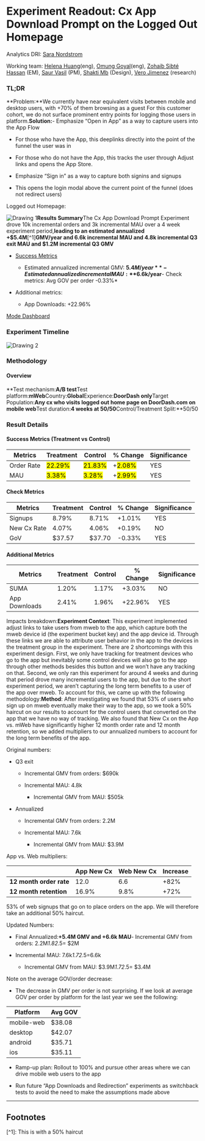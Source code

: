 # Experiment Readout: Cx App Download Prompt on the Logged Out Homepage

Analytics DRI: [Sara Nordstrom](mailto:sara.nordstrom@doordash.com)

Working team: [Helena Huang](mailto:helena.huang@doordash.com)(eng), [Omung Goyal](mailto:omung.goyal@doordash.com)(eng), [Zohaib Sibté Hassan](mailto:zohaib.hassan@doordash.com) (EM), [Saur Vasil](mailto:saur.vasil@doordash.com) (PM), [Shakti Mb](mailto:shakti.m@doordash.com) (Design), [Vero Jimenez](mailto:veronica.jimenez@doordash.com) (research)

### TL;DR

**Problem:**We currently have near equivalent visits between mobile and desktop users, with +70% of them browsing as a guest For this customer cohort, we do not surface prominent entry points for logging those users in platform.**Solution:**- Emphasize “Open in App” as a way to capture users into the App Flow

- For those who have the App, this deeplinks directly into the point of the funnel the user was in

- For those who do not have the App, this tracks the user through Adjust links and opens the App Store.

- Emphasize “Sign in” as a way to capture both signins and signups

- This opens the login modal above the current point of the funnel (does not redirect users)

Logged out Homepage:

![Drawing 1](images/image_1.png)**Results Summary**The Cx App Download Prompt Experiment drove 10k incremental orders and 3k incremental MAU over a 4 week experiment period,**leading to an estimated annualized +$5.4M**[^1]**GMV/year and 6.6k incremental MAU and 4.8k incremental Q3 exit MAU and $1.2M incremental Q3 GMV**

- <u>Success Metrics
  </u>

  - Estimated annualized incremental GMV: **$5.4M/year**- Estimated annualized incremental MAU:**$6.6k/year**- Check metrics: Avg GOV per order -0.33%*

- Additional metrics:

  - App Downloads: +22.96%

[Mode Dashboard](https://app.mode.com/doordash/reports/8944ec2bf63a)

### Experiment Timeline

![Drawing 2](images/drawing_2_thumbnail.png)

### Methodology

#### Overview

**Test mechanism:**A/B test**Test platform:**mWeb**Country:**Global**Experience:**DoorDash only**Target Population:**Any cx who visits logged out home page on DoorDash.com on mobile web**Test duration:**4 weeks at 50/50**Control/Treatment Split:**50/50

### Result Details

#### Success Metrics (Treatment vs Control)

|**Metrics**|**Treatment**|**Control**|**% Change**|**Significance**|
| --- | --- | --- | --- | --- |
| Order Rate | <mark>22.29%</mark> | <mark>21.83%</mark> | +<mark>2.08%</mark> | YES |
| MAU | <mark>3.38%</mark> | <mark>3.28%</mark> | +<mark>2.99%</mark> | YES |

#### Check Metrics

|**Metrics**|**Treatment**|**Control**|**% Change**|**Significance**|
| --- | --- | --- | --- | --- |
| Signups | 8.79% | 8.71% | +1.01% | YES |
| New Cx Rate | 4.07% | 4.06% | +0.19% | NO |
| GoV | $37.57 | $37.70 | -0.33% | YES |

#### Additional Metrics

|**Metrics**|**Treatment**|**Control**|**% Change**|**Significance**|
| --- | --- | --- | --- | --- |
| SUMA | 1.20% | 1.17% | +3.03% | NO |
| App Downloads | 2.41% | 1.96% | +22.96% | YES |

Impacts breakdown:**Experiment Context**: This experiment implemented adjust links to take users from mweb to the app, which capture both the mweb device id (the experiment bucket key) and the app device id. Through these links we are able to attribute user behavior in the app to the devices in the treatment group in the experiment. There are 2 shortcomings with this experiment design. First, we only have tracking for treatment devices who go to the app but inevitably some control devices will also go to the app through other methods besides this button and we won’t have any tracking on that. Second, we only ran this experiment for around 4 weeks and during that period drove many incremental users to the app, but due to the short experiment period, we aren’t capturing the long term benefits to a user of the app over mweb. To account for this, we came up with the following methodology:**Method**: After investigating we found that 53% of users who sign up on mweb eventually make their way to the app, so we took a 50% haircut on our results to account for the control users that converted on the app that we have no way of tracking. We also found that New Cx on the App vs. mWeb have significantly higher 12 month order rate and 12 month retention, so we added multipliers to our annualized numbers to account for the long term benefits of the app.

Original numbers:

- Q3 exit

  - Incremental GMV from orders: $690k

  - Incremental MAU: 4.8k

    - Incremental GMV from MAU: $505k

- Annualized

  - Incremental GMV from orders: 2.2M

  - Incremental MAU: 7.6k

    - Incremental GMV from MAU: $3.9M

App vs. Web multipliers:

| | **App New Cx**|**Web New Cx**|**Increase**|
| --- | --- | --- | --- |
|**12 month order rate**| 12.0 | 6.6 | +82% |
|**12 month retention**| 16.9% | 9.8% | +72% |

53% of web signups that go on to place orders on the app. We will therefore take an additional 50% haircut.

Updated Numbers:

- Final Annualized:**+5.4M GMV and +6.6k MAU**- Incremental GMV from orders: 2.2M*1.82*.5= $2M

- Incremental MAU: 7.6k*1.72*.5=6.6k

  - Incremental GMV from MAU: $3.9M*1.72*.5= $3.4M

Note on the average GOV/order decrease:

- The decrease in GMV per order is not surprising. If we look at average GOV per order by platform for the last year we see the following:

| **Platform**|**Avg GOV**|
| --- | --- |
| mobile-web | $38.08 |
| desktop | $42.07 |
| android | $35.71 |
| ios | $35.11 |**Next steps:**

- Ramp-up plan: Rollout to 100% and pursue other areas where we can drive mobile web users to the app

- Run future “App Downloads and Redirection” experiments as switchback tests to avoid the need to make the assumptions made above
---
## Footnotes

\[^1\]: This is with a 50% haircut
